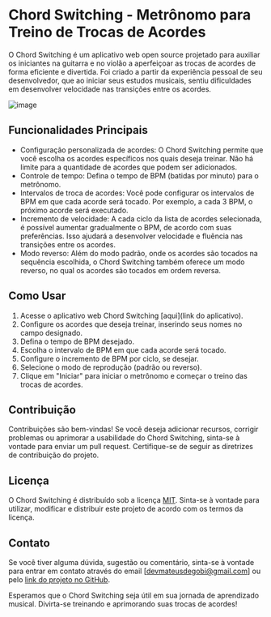 # Chord Switching - Metrônomo para Treino de Trocas de Acordes

O Chord Switching é um aplicativo web open source projetado para auxiliar os iniciantes na guitarra e no violão a aperfeiçoar as trocas de acordes de forma eficiente e divertida. Foi criado a partir da experiência pessoal de seu desenvolvedor, que ao iniciar seus estudos musicais, sentiu dificuldades em desenvolver velocidade nas transições entre os acordes.

![image](https://github.com/mateusdegobi/guitar-chord-metronome/assets/17092357/f8d62257-d9ab-478a-9cc2-b5d782dac4c7)

## Funcionalidades Principais

- Configuração personalizada de acordes: O Chord Switching permite que você escolha os acordes específicos nos quais deseja treinar. Não há limite para a quantidade de acordes que podem ser adicionados.
- Controle de tempo: Defina o tempo de BPM (batidas por minuto) para o metrônomo.
- Intervalos de troca de acordes: Você pode configurar os intervalos de BPM em que cada acorde será tocado. Por exemplo, a cada 3 BPM, o próximo acorde será executado.
- Incremento de velocidade: A cada ciclo da lista de acordes selecionada, é possível aumentar gradualmente o BPM, de acordo com suas preferências. Isso ajudará a desenvolver velocidade e fluência nas transições entre os acordes.
- Modo reverso: Além do modo padrão, onde os acordes são tocados na sequência escolhida, o Chord Switching também oferece um modo reverso, no qual os acordes são tocados em ordem reversa.

## Como Usar

1. Acesse o aplicativo web Chord Switching [aqui](link do aplicativo).
2. Configure os acordes que deseja treinar, inserindo seus nomes no campo designado.
3. Defina o tempo de BPM desejado.
4. Escolha o intervalo de BPM em que cada acorde será tocado.
5. Configure o incremento de BPM por ciclo, se desejar.
6. Selecione o modo de reprodução (padrão ou reverso).
7. Clique em "Iniciar" para iniciar o metrônomo e começar o treino das trocas de acordes.

## Contribuição

Contribuições são bem-vindas! Se você deseja adicionar recursos, corrigir problemas ou aprimorar a usabilidade do Chord Switching, sinta-se à vontade para enviar um pull request. Certifique-se de seguir as diretrizes de contribuição do projeto.

## Licença

O Chord Switching é distribuído sob a licença [MIT](https://github.com/mateusdegobi/guitar-chord-metronome/blob/develop/LICENCE). Sinta-se à vontade para utilizar, modificar e distribuir este projeto de acordo com os termos da licença.

## Contato

Se você tiver alguma dúvida, sugestão ou comentário, sinta-se à vontade para entrar em contato através do email [devmateusdegobi@gmail.com] ou pelo [link do projeto no GitHub](https://github.com/mateusdegobi/guitar-chord-metronome).

Esperamos que o Chord Switching seja útil em sua jornada de aprendizado musical. Divirta-se treinando e aprimorando suas trocas de acordes!

